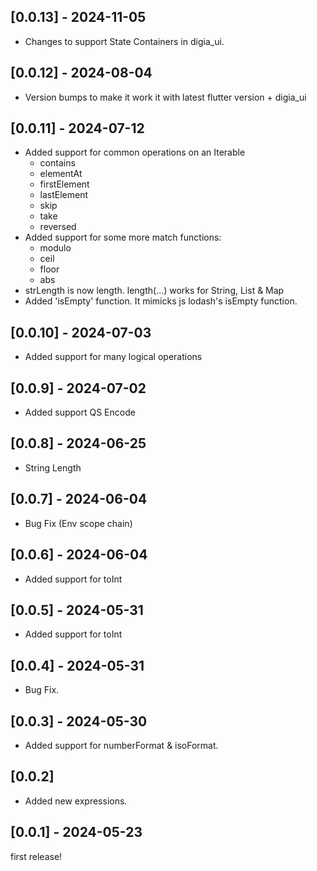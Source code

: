 ## [0.0.13] - 2024-11-05

- Changes to support State Containers in digia_ui.

## [0.0.12] - 2024-08-04

- Version bumps to make it work it with latest flutter version + digia_ui

## [0.0.11] - 2024-07-12

- Added support for common operations on an Iterable
  - contains
  - elementAt
  - firstElement
  - lastElement
  - skip
  - take
  - reversed
- Added support for some more match functions:
  - modulo
  - ceil
  - floor
  - abs
- strLength is now length. length(...) works for String, List & Map
- Added 'isEmpty' function. It mimicks js lodash's isEmpty function.

## [0.0.10] - 2024-07-03

- Added support for many logical operations

## [0.0.9] - 2024-07-02

- Added support QS Encode

## [0.0.8] - 2024-06-25

- String Length

## [0.0.7] - 2024-06-04

- Bug Fix (Env scope chain)

## [0.0.6] - 2024-06-04

- Added support for toInt

## [0.0.5] - 2024-05-31

- Added support for toInt

## [0.0.4] - 2024-05-31

- Bug Fix.

## [0.0.3] - 2024-05-30

- Added support for numberFormat & isoFormat.

## [0.0.2]

- Added new expressions.

## [0.0.1] - 2024-05-23

first release!
